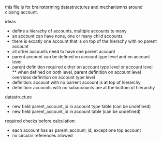 this file is for brainstorming datastructures and mechanismns around closing account.

ideas
* define a hierachy of accounts, multiple accounts to many
* an account can have none, one or many child accounts
* there is excatly one account that is on top of the hierachy with no parent account
* all other accounts need to have one parent account
* parent account can be defined on account type level and on account level
* parent definition required either on account type level or account level
** when defined on both level, parent definition on account level overrides definition on account type level
* definition: account with no parrent account is at top of hierarchy
* definition: accounts with no subaccounts are at the bottom of hierarchy




datastructure
* new field parent_account_id in account type table (can be undefined)
* new field parent_account_id in account table (can be undefined)

required checks before calculation:
* each account has as parent_account_id, except one top account
* no circular references allowed